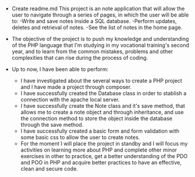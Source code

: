 * Create readme.md
This project is an note application that will allow the user to navigate through a series of pages, in which the user will be able to:
  -Write and save notes inside a SQL database.
  -Perform updates, deletes and retrieval of notes.
  -See the list of notes in the home page.

* The objective of the project is to push my knowledge and understanding of the PHP language that I'm studying in my vocational training's second year, and to learn from the common mistakes, problems and other complexities that can rise during the process of coding.

* Up to now, I have been able to perform:
  - I have investigated about the several ways to create a PHP project and I have made a project through composer.
  - I have successfully created the Database class in order to stablish a connection with the apache local server.
  - I have successfully create the Note class and it's save method, that allows me to create a note object and through inheritance, and use the connection method to       store the object inside the database through the save method.
  - I have successfully created a basic form and form validation with some basic css to allow the user to create notes.

  * For the moment I will place the project in standby and I will focus my activities on learning more about PHP and complete other minor exercises in other to           practice, get a better understanding of the PDO and POO in PHP and acquire better practices to have an effective, clean and secure code.
